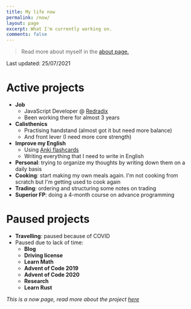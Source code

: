 ```yaml
---
title: My life now
permalink: /now/
layout: page
excerpt: What I'm currently working on.
comments: false
---
```


> Read more about myself in the [about page.](../about)

Last updated: 25/07/2021

# Active projects

- **Job**
  - JavaScript Developer @ [Redradix](https://redradix.com/)
  - Been working there for almost 3 years
- **Calisthenics**
  - Practising handstand (almost got it but need more balance)
  - And front lever (I need more core strength)
- **Improve my English**
  - Using [Anki flashcards](https://apps.ankiweb.net/)
  - Writing everything that I need to write in English
- **Personal**: trying to organize my thoughts by writing down them on a daily basis
- **Cooking**: start making my own meals again. I'm not cooking from scratch but I'm getting used to cook again
- **Trading**: ordering and structuring some notes on trading
- **Superior FP**: doing a 4-month course on advance programming

# Paused projects

- **Travelling**: paused because of COVID
- Paused due to lack of time:
  - **Blog**
  - **Driving license**
  - **Learn Math**
  - **Advent of Code 2019**
  - **Advent of Code 2020**
  - **Research**
  - **Learn Rust**
 
_This is a now page, read more about the project [here](https://nownownow.com/about)_
